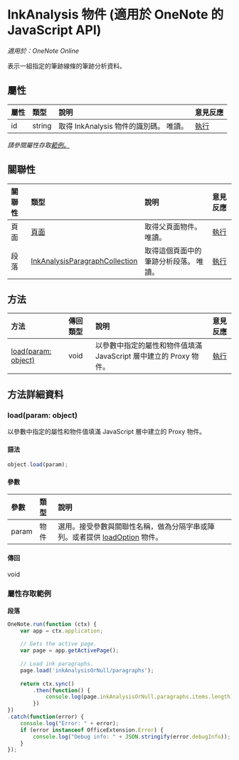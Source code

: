 ﻿# InkAnalysis 物件 (適用於 OneNote 的 JavaScript API)

_適用於：OneNote Online_   


表示一組指定的筆跡線條的筆跡分析資料。

## 屬性

| 屬性	     | 類型	   |說明|意見反應|
|:---------------|:--------|:----------|:-------|
|id|string|取得 InkAnalysis 物件的識別碼。 唯讀。|[執行](https://github.com/OfficeDev/office-js-docs/issues/new?title=OneNote-inkAnalysis-id)|

_請參閱屬性存取[範例。](#範例)_

## 關聯性
| 關聯性 | 類型	   |說明| 意見反應|
|:---------------|:--------|:----------|:-------|
|頁面|[頁面](page.md)|取得父頁面物件。 唯讀。|[執行](https://github.com/OfficeDev/office-js-docs/issues/new?title=OneNote-inkAnalysis-page)|
|段落|[InkAnalysisParagraphCollection](inkanalysisparagraphcollection.md)|取得這個頁面中的筆跡分析段落。 唯讀。|[執行](https://github.com/OfficeDev/office-js-docs/issues/new?title=OneNote-inkAnalysis-paragraphs)|

## 方法

| 方法           | 傳回類型    |說明| 意見反應|
|:---------------|:--------|:----------|:-------|
|[load(param: object)](#loadparam-object)|void|以參數中指定的屬性和物件值填滿 JavaScript 層中建立的 Proxy 物件。|[執行](https://github.com/OfficeDev/office-js-docs/issues/new?title=OneNote-inkAnalysis-load)|

## 方法詳細資料


### load(param: object)
以參數中指定的屬性和物件值填滿 JavaScript 層中建立的 Proxy 物件。

#### 語法
```js
object.load(param);
```

#### 參數
| 參數	    | 類型	   |說明|
|:---------------|:--------|:----------|
|param|物件|選用。接受參數與關聯性名稱，做為分隔字串或陣列。或者提供 [loadOption](loadoption.md) 物件。|

#### 傳回
void
### 屬性存取範例

**段落**
```js
OneNote.run(function (ctx) {        
    var app = ctx.application;
    
    // Gets the active page.
    var page = app.getActivePage();
    
    // Load ink paragraphs.
    page.load('inkAnalysisOrNull/paragraphs');
    
    return ctx.sync()
        .then(function() {
            console.log(page.inkAnalysisOrNull.paragraphs.items.length);
        })
})
.catch(function(error) {
    console.log("Error: " + error);
    if (error instanceof OfficeExtension.Error) {
        console.log("Debug info: " + JSON.stringify(error.debugInfo));
    }
}); 
```